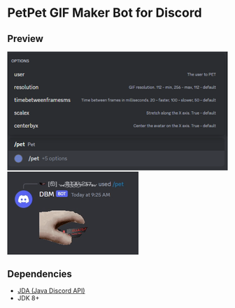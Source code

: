 # PetPet GIF Maker Bot for Discord

## Preview
![Command Example](command-example.png)
![Use Example](use-example.gif)

## Dependencies
- [JDA (Java Discord API)](https://github.com/discord-jda/JDA)
- JDK 8+